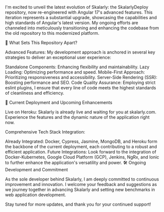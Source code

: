I'm excited to unveil the latest evolution of Skalarly: the SkalarlyDeploy repository, now re-engineered with Angular 17's advanced features. This iteration represents a substantial upgrade, showcasing the capabilities and high standards of Angular's latest version. My ongoing efforts are channeled into meticulously transitioning and enhancing the codebase from the old repository to this modernized platform.

🌟 What Sets This Repository Apart?

Advanced Features: My development approach is anchored in several key strategies to deliver an exceptional user experience:

Standalone Components: Enhancing flexibility and maintainability.
Lazy Loading: Optimizing performance and speed.
Mobile-First Approach: Prioritizing responsiveness and accessibility.
Server-Side Rendering (SSR): Boosting performance and SEO.
Code Quality Assurance: Employing strict eslint plugins, I ensure that every line of code meets the highest standards of cleanliness and efficiency.

🚀 Current Deployment and Upcoming Enhancements

Live on Heroku: Skalarly is already live and waiting for you at skalarly.com. Experience the features and the dynamic nature of the application right now.

Comprehensive Tech Stack Integration:

Already Integrated: Docker, Cypress, Jasmine, MongoDB, and Heroku form the backbone of the current deployment, each contributing to a robust and efficient application.
Future Integrations: Look forward to the integration of Docker-Kubernetes, Google Cloud Platform (GCP), Jenkins, NgRx, and Ionic to further enhance the application's versatility and power.
🛠️ Ongoing Development and Commitment

As the sole developer behind Skalarly, I am deeply committed to continuous improvement and innovation. I welcome your feedback and suggestions as we journey together in advancing Skalarly and setting new benchmarks in web application development.

Stay tuned for more updates, and thank you for your continued support!
